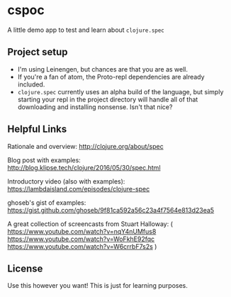 # cspoc

A little demo app to test and learn about `clojure.spec`

## Project setup

- I'm using Leinengen, but chances are that you are as well. 
- If you're a fan of atom, the Proto-repl dependencies are already included.
- `clojure.spec` currently uses an alpha build of the language, but simply starting your repl in the project directory will handle all of that downloading and installing nonsense. Isn't that nice?


## Helpful Links

Rationale and overview: http://clojure.org/about/spec

Blog post with examples: http://blog.klipse.tech/clojure/2016/05/30/spec.html

Introductory video (also with examples): https://lambdaisland.com/episodes/clojure-spec

ghoseb's gist of examples: https://gist.github.com/ghoseb/9f81ca592a56c23a4f7564e813d23ea5

A great collection of screencasts from Stuart Halloway: (
  https://www.youtube.com/watch?v=nqY4nUMfus8
  https://www.youtube.com/watch?v=WoFkhE92fqc
  https://www.youtube.com/watch?v=W6crrbF7s2s )


## License 

Use this however you want! This is just for learning purposes.
